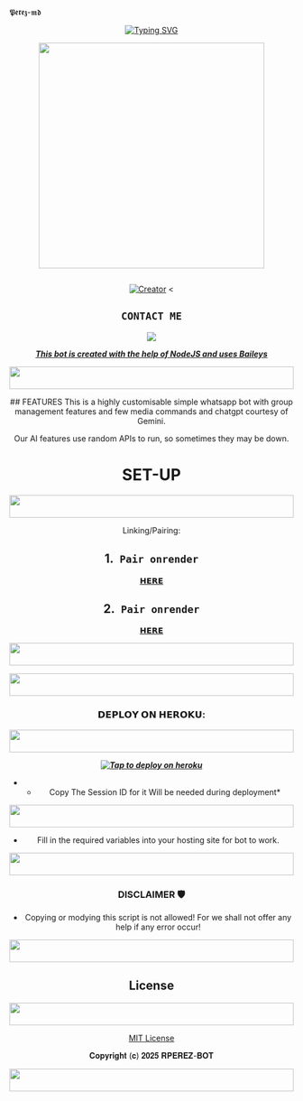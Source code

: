 𝕻𝖊𝖗𝖊𝖟-𝖒𝖉


<div align="center">
<a href="https://git.io/typing-svg"><img src="https://readme-typing-svg.demolab.com?font=Black+Ops+One&size=50&pause=1000&color=1BAFBAFF&center=true&width=910&height=100&lines=THIS  IS+PEREZ-MD;MULTI+DEVICE+WHATSAPP+BOT;CREATED+BY+IGNATIUS;PUBLIC+RELEASED; ...;TEAM PEREZ-𝙼𝙳." alt="Typing SVG" /></a>
  </p>
  
<p align="center">
<img src="https://i.imgur.com/lP9oHm4.jpeg" width="400" height="400"/>
</p>
<p align="center">
  <a href="#"><img src="http://readme-typing-svg.herokuapp.com?color=d1fa02&center=true&vCenter=true&multiline=false&lines=PEREZ+WHATSAPP+BOT" alt="">
</p>
<p align="center">
<a href="#"><img title="Creator" src="https://img.shields.io/badge/Creator-ignatius perez-blue.svg?style=for-the-badge&logo=github"></a>
<
 

## ```CONTACT ME```

<p align="center">

<a href="https://api.whatsapp.com/send?phone=254108098259&text=Hello+N꙰i꙰c꙰k꙰༆"><img src="https://img.shields.io/badge/Contact Perez-25D366?style=for-the-badge&logo=whatsapp&logoColor=white" />


***This bot is created with the help of NodeJS and uses [Baileys](https://github.com/whiskeysockets/Baileys)***
<!-- Glowing Footer -->
<p align="center">
  <img src="https://i.imgur.com/dBaSKWF.gif" height="40" width="100%">
</p>
## FEATURES
This is a highly customisable simple whatsapp bot with group management features and few media commands and chatgpt courtesy of Gemini.

Our AI features use random APIs to run, so sometimes they may be down.

# SET-UP
<!-- Glowing Footer -->
<p align="center">
  <img src="https://i.imgur.com/dBaSKWF.gif" height="40" width="100%">
</p>
Linking/Pairing:

## 1.` Pair onrender`

[𝗛𝗘𝗥𝗘](https://perez-md-pairing.onrender.com)

## 2.` Pair onrender`

[𝗛𝗘𝗥𝗘](https://perez-2.onrender.com)
            
<!-- Glowing Footer -->
<p align="center">
  <img src="https://i.imgur.com/dBaSKWF.gif" height="40" width="100%">
</p>    

<!-- Glowing Footer -->
<p align="center">
  <img src="https://i.imgur.com/dBaSKWF.gif" height="40" width="100%">
</p>

### 𝗗𝗘𝗣𝗟𝗢𝗬 𝗢𝗡 𝗛𝗘𝗥𝗢𝗞𝗨:

<!-- Glowing Footer -->
<p align="center">
  <img src="https://i.imgur.com/dBaSKWF.gif" height="40" width="100%">
</p>

 ***[![Tap to deploy on heroku](https://www.herokucdn.com/deploy/button.svg)](https://dashboard.heroku.com/new?button-url=https://github.com/Ignatiusperez/Perez&template=https://github.com/Ignatiusperez/Perez.git)***
* - Copy The Session ID for it Will be needed during deployment*
 
<!-- Glowing Footer -->
<p align="center">
  <img src="https://i.imgur.com/dBaSKWF.gif" height="40" width="100%">
</p> 

    

- Fill in the required variables into your hosting site for bot to work.
 </h2>
     
<!-- Glowing Footer -->
<p align="center">
  <img src="https://i.imgur.com/dBaSKWF.gif" height="40" width="100%">
</p>
    
 
<div align="center">

### DISCLAIMER 🛡 
- Copying or modying this script is not
allowed! For we shall not offer any help if any error occur!
<!-- Glowing Footer -->
<p align="center">
  <img src="https://i.imgur.com/dBaSKWF.gif" height="40" width="100%">
</p>


## License
<!-- Glowing Footer -->
<p align="center">
  <img src="https://i.imgur.com/dBaSKWF.gif" height="40" width="100%">
</p>

[MIT License](https://github.com/perez-BOT/blob/main/LICENSE)

𝐂𝐨𝐩𝐲𝐫𝐢𝐠𝐡𝐭 (𝐜) 𝟐𝟎𝟐𝟓 𝐑𝐏𝐄𝐑𝐄𝐙-𝐁𝐎𝐓
<!-- Glowing Footer -->
<p align="center">
  <img src="https://i.imgur.com/dBaSKWF.gif" height="40" width="100%">
</p>
